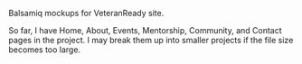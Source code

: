 Balsamiq mockups for VeteranReady site. 

So far, I have Home, About, Events, Mentorship, Community, and Contact pages in the project. I may break them up into smaller projects if the file size becomes too large.
